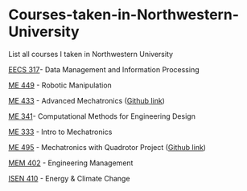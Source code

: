 # Courses-taken-in-Northwestern-University
List all courses I taken in Northwestern University

[EECS 317](http://www.mccormick.northwestern.edu/eecs/courses/descriptions/317.html)- Data Management and Information Processing

[ME 449](http://www.mccormick.northwestern.edu/mechanical/courses/descriptions/449-robotic-manipulation.html) - Robotic Manipulation

[ME 433](http://www.mccormick.northwestern.edu/mechanical/courses/descriptions/433-advanced-mechatronics.html) - Advanced Mechatronics ([Github link](https://github.com/MuMu1018/Mengjiao_ME433_2017))

[ME 341](https://www.mccormick.northwestern.edu/mechanical/courses/descriptions/341-computational-methods-for-engineering-design.html)- Computational Methods for Engineering Design

[ME 333](http://www.mccormick.northwestern.edu/mechanical/courses/descriptions/333-introduction-to-mechatronics.html) - Intro to Mechatronics

[ME 495](http://www.mccormick.northwestern.edu/mechanical/courses/descriptions/495-applied-mechatronics-quadrotor-design-and-control.html) - Mechatronics with Quadrotor Project ([Github link](https://github.com/MuMu1018/Mengjiao_ME495_2017))

[MEM 402](http://www.mccormick.northwestern.edu/engineering-management/curriculum/descriptions/402.html) - Engineering Management

[ISEN 410](http://isen.northwestern.edu/isen-410-topics-in-contemporary-energy-and-climate-change) - Energy & Climate Change


